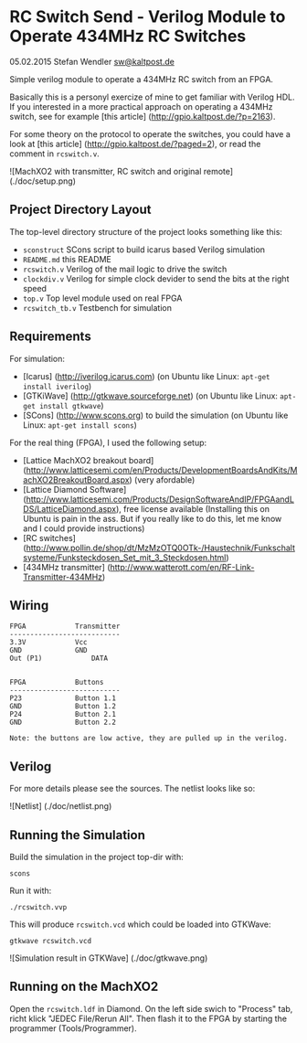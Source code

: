 RC Switch Send - Verilog Module to Operate 434MHz RC Switches
==============================================================
05.02.2015 Stefan Wendler
sw@kaltpost.de

Simple verilog module to operate a 434MHz RC switch from an FPGA. 

Basically this is a personyl exercize of mine to get familiar with Verilog HDL. 
If you interested in a more practical approach on operating a 434MHz switch, see
for example [this article] (http://gpio.kaltpost.de/?p=2163). 
 
For some theory on the protocol to operate the switches, you could 
have a look at [this article] (http://gpio.kaltpost.de/?paged=2), or read
the comment in `rcswitch.v`.

![MachXO2 with transmitter, RC switch and original remote] (./doc/setup.png)

Project Directory Layout
------------------------

The top-level directory structure of the project looks something like this:

* `sconstruct` 		SCons script to build icarus based Verilog simulation	
* `README.md`		this README
* `rcswitch.v`		Verilog of the mail logic to drive the switch
* `clockdiv.v`		Verilog for simple clock devider to send the bits at the right speed
* `top.v`			Top level module used on real FPGA
* `rcswitch_tb.v`	Testbench for simulation	


Requirements
------------

For simulation:

* [Icarus] (http://iverilog.icarus.com) (on Ubuntu like Linux: `apt-get install iverilog`)
* [GTKiWave] (http://gtkwave.sourceforge.net) (on Ubuntu like Linux: `apt-get install gtkwave`)
* [SCons] (http://www.scons.org) to build the simulation (on Ubuntu like Linux: `apt-get install scons`)

For the real thing (FPGA), I used the following setup:

* [Lattice MachXO2 breakout board] (http://www.latticesemi.com/en/Products/DevelopmentBoardsAndKits/MachXO2BreakoutBoard.aspx) (very afordable)
* [Lattice Diamond Software] (http://www.latticesemi.com/Products/DesignSoftwareAndIP/FPGAandLDS/LatticeDiamond.aspx), free license available (Installing this on Ubuntu is pain in the ass. But if you really like to do this, let me know and I could provide instructions)
* [RC switches] (http://www.pollin.de/shop/dt/MzMzOTQ0OTk-/Haustechnik/Funkschaltsysteme/Funksteckdosen_Set_mit_3_Steckdosen.html)
* [434MHz transmitter] (http://www.watterott.com/en/RF-Link-Transmitter-434MHz)


Wiring
------

	FPGA			Transmitter
	---------------------------
	3.3V			Vcc
	GND				GND
	Out (P1)			DATA


	FPGA			Buttons
	---------------------------
	P23				Button 1.1
	GND				Button 1.2
	P24				Button 2.1
	GND				Button 2.2
				
	Note: the buttons are low active, they are pulled up in the verilog.


Verilog
-------

For more details please see the sources. The netlist looks like so:

![Netlist] (./doc/netlist.png)


Running the Simulation
----------------------

Build the simulation in the project top-dir with:

	scons

Run it with:

	./rcswitch.vvp

This will produce `rcswitch.vcd` which could be loaded into GTKWave:

	gtkwave rcswitch.vcd

![Simulation result in GTKWave] (./doc/gtkwave.png)


Running on the MachXO2
----------------------

Open the `rcswitch.ldf` in Diamond. On the left side swich to "Process" tab, richt klick "JEDEC File/Rerun All". 
Then flash it to the FPGA by starting the programmer (Tools/Programmer).
